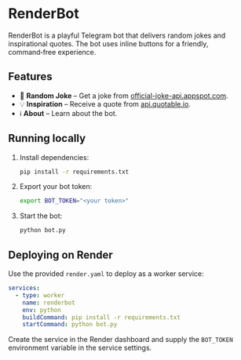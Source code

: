 # RenderBot

RenderBot is a playful Telegram bot that delivers random jokes and inspirational quotes.
The bot uses inline buttons for a friendly, command‑free experience.

## Features

- 🎲 **Random Joke** – Get a joke from [official-joke-api.appspot.com](https://official-joke-api.appspot.com).
- 💡 **Inspiration** – Receive a quote from [api.quotable.io](https://api.quotable.io).
- ℹ️ **About** – Learn about the bot.

## Running locally

1. Install dependencies:
   ```bash
   pip install -r requirements.txt
   ```
2. Export your bot token:
   ```bash
   export BOT_TOKEN="<your token>"
   ```
3. Start the bot:
   ```bash
   python bot.py
   ```

## Deploying on Render

Use the provided `render.yaml` to deploy as a worker service:

```yaml
services:
  - type: worker
    name: renderbot
    env: python
    buildCommand: pip install -r requirements.txt
    startCommand: python bot.py
```

Create the service in the Render dashboard and supply the `BOT_TOKEN`
environment variable in the service settings.
